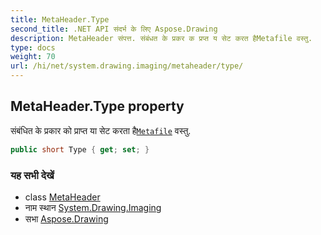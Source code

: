```yaml
---
title: MetaHeader.Type
second_title: .NET API संदर्भ के लिए Aspose.Drawing
description: MetaHeader संपत्त. संबंधत के प्रकर क प्रप्त य सेट करत हैMetafile वस्तु.
type: docs
weight: 70
url: /hi/net/system.drawing.imaging/metaheader/type/
---
```

## MetaHeader.Type property

संबंधित के प्रकार को प्राप्त या सेट करता है[`Metafile`](../../metafile/) वस्तु.

```csharp
public short Type { get; set; }
```

### यह सभी देखें

* class [MetaHeader](../)
* नाम स्थान [System.Drawing.Imaging](../../metaheader/)
* सभा [Aspose.Drawing](../../../)


